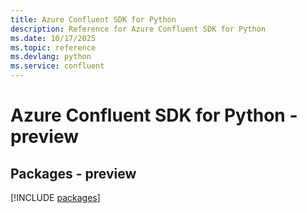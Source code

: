 ```yaml
---
title: Azure Confluent SDK for Python
description: Reference for Azure Confluent SDK for Python
ms.date: 10/17/2025
ms.topic: reference
ms.devlang: python
ms.service: confluent
---
```

# Azure Confluent SDK for Python - preview
## Packages - preview
[!INCLUDE [packages](confluent-index.md)]